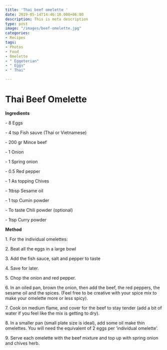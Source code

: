 ```yaml
---
title: 'Thai beef omelette '
date: 2019-05-14T14:46:10.000+06:00
description: This is meta description
type: post
image: "/images/beef-omelette.jpg"
categories:
- Recipes
tags:
- Photos
- Food
- Omelette
- " Eggeterian"
- " Eggs"
- " Thai"

---
```

# Thai Beef Omelette

**Ingredients**

\- 8 Eggs

\- 4 tsp Fish sauve (Thai or Vietnamese)

\- 200 gr Mince beef

\- 1 Onion

\- 1 Spring onion

\- 0.5 Red pepper

\- 1 As topping Chives

\- 1tbsp Sesame oil

\- 1 tsp Cumin powder

\- To taste Chili powder (optional)

\- 1tsp Curry powder

**Method**

1\. For the individual omelettes:

2\. Beat all the eggs in a large bowl

3\. Add the fish sauce, salt and pepper to taste

4\. Save for later.

5\. Chop the onion and red pepper.

6\. In an oiled pan, brown the onion, then add the beef, the red peppers, the sesame oil and the spices. (Feel free to be creative with your spice mix to make your omelette more or less spicy).

7\. Cook on medium flame, and cover for the beef to stay tender (add a bit of water if you feel like the mix is getting to dry).

8\. In a smaller pan (small plate size is ideal), add some oil make thin omelettes. You will need the equivalent of 2 eggs per ‘individual omelette’.

9\. Serve each omelette with the beef mixture and top up with spring onion and chives herb.